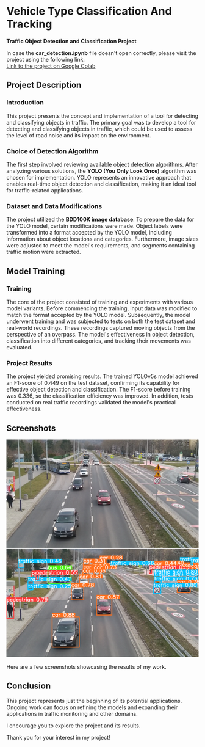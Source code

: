 # Vehicle Type Classification And Tracking

**Traffic Object Detection and Classification Project**

In case the **car_detection.ipynb** file doesn't open correctly, please visit the project using the following link:
<br>[Link to the project on Google Colab](https://colab.research.google.com/drive/1qT0ljzGAMB0inCouexfN8NKoE5T3CTJ_?usp=sharing)

## Project Description

### Introduction

This project presents the concept and implementation of a tool for detecting and classifying objects in traffic. The primary goal was to develop a tool for detecting and classifying objects in traffic, which could be used to assess the level of road noise and its impact on the environment.

### Choice of Detection Algorithm

The first step involved reviewing available object detection algorithms. After analyzing various solutions, the **YOLO (You Only Look Once)** algorithm was chosen for implementation. YOLO represents an innovative approach that enables real-time object detection and classification, making it an ideal tool for traffic-related applications.

### Dataset and Data Modifications

The project utilized the **BDD100K image database**. To prepare the data for the YOLO model, certain modifications were made. Object labels were transformed into a format accepted by the YOLO model, including information about object locations and categories. Furthermore, image sizes were adjusted to meet the model's requirements, and segments containing traffic motion were extracted.

## Model Training

### Training

The core of the project consisted of training and experiments with various model variants. Before commencing the training, input data was modified to match the format accepted by the YOLO model. Subsequently, the model underwent training and was subjected to tests on both the test dataset and real-world recordings. These recordings captured moving objects from the perspective of an overpass. The model's effectiveness in object detection, classification into different categories, and tracking their movements was evaluated.

### Project Results

The project yielded promising results. The trained YOLOv5s model achieved an F1-score of 0.449 on the test dataset, confirming its capability for effective object detection and classification. The F1-score before training was 0.336, so the classification efficiency was improved. In addition, tests conducted on real traffic recordings validated the model's practical effectiveness.

## Screenshots

![Alt text](example_clear.png?raw=true "Vehicle Tracking")
![Alt text](example.png?raw=true "Vehicle Tracking")

Here are a few screenshots showcasing the results of my work.

## Conclusion

This project represents just the beginning of its potential applications. Ongoing work can focus on refining the models and expanding their applications in traffic monitoring and other domains.

I encourage you to explore the project and its results.

Thank you for your interest in my project!
